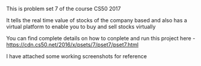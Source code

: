 This is problem set 7 of the course CS50 2017

It tells the real time value of stocks of the company based and also has a virtual platform to enable you to buy and sell stocks virtually

You can find complete details on how to conplete and run this project here - https://cdn.cs50.net/2016/x/psets/7/pset7/pset7.html

I have attached some working screenshots for reference
